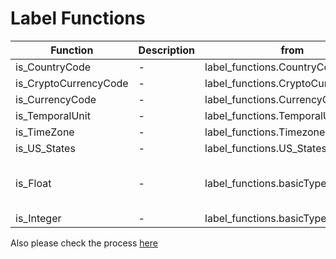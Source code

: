 # Label Functions


| Function | Description | from | commment |
| -------- | -------- | -------- | -------- |
| is_CountryCode     | -     | label_functions.CountryCode     |
| is_CryptoCurrencyCode     | -     | label_functions.CryptoCurrencyCode     |
| is_CurrencyCode     | -     | label_functions.CurrencyCode     |
| is_TemporalUnit     | -     | label_functions.TemporalUnit     |
| is_TimeZone     | -     | label_functions.Timezone     |
| is_US_States     | -     | label_functions.US_States     |
| is_Float     | -     | label_functions.basicTypes     | Can't Work on dataset, need other way |
| is_Integer     | -     | label_functions.basicTypes     |


Also please check the process [here](https://github.com/accordproject/labs-cicero-classify/blob/dev/Practice/PyTorch/NER_test/0725_label_dataset_v2.ipynb)
